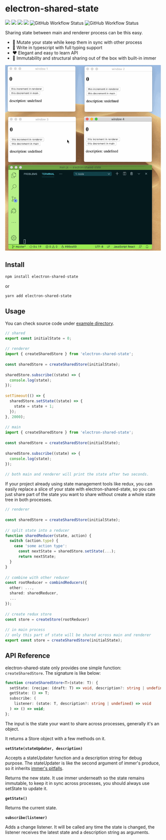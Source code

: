 # electron-shared-state

![](https://img.shields.io/npm/l/electron-shared-state)
![](https://badgen.net/npm/v/electron-shared-state)
![](https://badgen.net/npm/types/electron-shared-state)
![](https://badgen.net/bundlephobia/minzip/electron-shared-state)
![GitHub Workflow Status](https://img.shields.io/github/actions/workflow/status/zoubingwu/electron-shared-state/publish.yaml?label=publish)
![GitHub Workflow Status](https://img.shields.io/github/actions/workflow/status/zoubingwu/electron-shared-state/test.yaml?label=test)

Sharing state between main and renderer process can be this easy.

- 🚀 Mutate your state while keep them in sync with other process
- 🎯 Write in typescript with full typing support
- ❤️ Elegant and easy to learn API
- 👻 Immutability and structural sharing out of the box with built-in immer

![](./showcase.gif)

## Install

```sh
npm install electron-shared-state
```

or

```sh
yarn add electron-shared-state
```

## Usage

You can check source code under [example directory](/example).

```ts
// shared
export const initialState = 0;

// renderer
import { createSharedStore } from 'electron-shared-state';

const sharedStore = createSharedStore(initialState);

sharedStore.subscribe((state) => {
  console.log(state);
});

setTimeout(() => {
  sharedStore.setState((state) => {
    state = state + 1;
  });
}, 2000);

// main
import { createSharedStore } from 'electron-shared-state';

const sharedStore = createSharedStore(initialState);

sharedStore.subscribe((state) => {
  console.log(state);
});

// both main and renderer will print the state after two seconds.
```

If your project already using state management tools like redux, you can easily replace a slice of your state with electron-shared-state, so you can just share part of the state you want to share without create a whole state tree in both processes.

```ts
// renderer

const sharedStore = createSharedStore(initialState);

// split state into a reducer
function sharedReducer(state, action) {
  switch (action.type) {
    case 'some action type':
      const nextState = sharedStore.setState(...);
      return nextState;
  }
}

// combine with other reducer
const rootReducer = combindReducers({
  other: ...,
  shared: sharedReducer,
  ...
});

// create redux store
const store = createStore(rootReducer)

// in main process
// only this part of state will be shared across main and renderer
export const store = createSharedStore(initialState);
```

## API Reference

electron-shared-state only provides one simple function: `createSharedStore`. The signature is like below:

```ts
function createSharedStore<T>(state: T): {
  setState: (recipe: (draft: T) => void, description?: string | undefined) => T;
  getState: () => T;
  subscribe: (
    listener: (state: T, description?: string | undefined) => void
  ) => () => void;
};
```

The input is the state your want to share across processes, generally it's an object.

It returns a Store object with a few methods on it.

**`setState(stateUpdater, description)`**

Accepts a stateUpdater function and a description string for debug purpose. The stateUpdater is like the second argument of immer's produce, so it inherits [immer's pitfalls](https://immerjs.github.io/immer/docs/pitfalls).

Returns the new state. It use immer underneath so the state remains immutable, to keep it in sync across processes, you should always use setState to update it.

**`getState()`**

Returns the current state.

**`subscribe(listener)`**

Adds a change listener. It will be called any time the state is changed, the listener receives the latest state and a description string as arguments.
